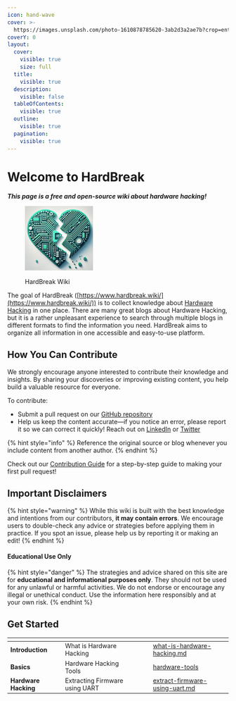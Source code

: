 ```yaml
---
icon: hand-wave
cover: >-
  https://images.unsplash.com/photo-1610878785620-3ab2d3a2ae7b?crop=entropy&cs=srgb&fm=jpg&ixid=M3wxOTcwMjR8MHwxfHNlYXJjaHw3fHxtaWNyb2NvbnRyb2xsZXJ8ZW58MHx8fHwxNzI4Mzk0NjM3fDA&ixlib=rb-4.0.3&q=85
coverY: 0
layout:
  cover:
    visible: true
    size: full
  title:
    visible: true
  description:
    visible: false
  tableOfContents:
    visible: true
  outline:
    visible: true
  pagination:
    visible: true
---
```


# Welcome to HardBreak

_**This page is a free and open-source wiki about hardware hacking!**_

<figure><img src=".gitbook/assets/image (16).png" alt="" width="155"><figcaption><p>HardBreak Wiki</p></figcaption></figure>

The goal of HardBreak ([https://www.hardbreak.wiki/](https://www.hardbreak.wiki/)) is to collect knowledge about [Hardware Hacking](introduction/what-is-hardware-hacking.md) in one place. There are many great blogs about Hardware Hacking, but it is a rather unpleasant experience to search through multiple blogs in different formats to find the information you need. HardBreak aims to organize all information in one accessible and easy-to-use platform.

## How You Can Contribute

We strongly encourage anyone interested to contribute their knowledge and insights. By sharing your discoveries or improving existing content, you help build a valuable resource for everyone.

To contribute:

* Submit a pull request on our [GitHub repository](https://github.com/F3enter/HardBreak)
* Help us keep the content accurate—if you notice an error, please report it so we can correct it quickly! Reach out on [LinkedIn](https://www.linkedin.com/in/jonas-rosenberger-3276b1164/) or [Twitter](https://x.com/HardBreakWiki)

{% hint style="info" %}
Reference the original source or blog whenever you include content from another author.
{% endhint %}

Check out our [Contribution Guide](contribute/how-to-contribute.md) for a step-by-step guide to making your first pull request!

## Important Disclaimers

{% hint style="warning" %}
While this wiki is built with the best knowledge and intentions from our contributors, **it may contain errors**. We encourage users to double-check any advice or strategies before applying them in practice. If you spot an issue, please help us by reporting it or making an edit!
{% endhint %}

#### Educational Use Only

{% hint style="danger" %}
The strategies and advice shared on this site are for **educational and informational purposes only**. They should not be used for any unlawful or harmful activities. We do not endorse or encourage any illegal or unethical conduct. Use the information here responsibly and at your own risk.
{% endhint %}

## Get Started

<table data-view="cards"><thead><tr><th></th><th></th><th data-hidden data-card-cover data-type="files"></th><th data-hidden></th><th data-hidden data-card-target data-type="content-ref"></th></tr></thead><tbody><tr><td><strong>Introduction</strong></td><td>What is Hardware Hacking</td><td></td><td></td><td><a href="introduction/what-is-hardware-hacking.md">what-is-hardware-hacking.md</a></td></tr><tr><td><strong>Basics</strong></td><td>Hardware Hacking Tools</td><td></td><td></td><td><a href="hardware-hacking/basics/tools/hardware-tools/">hardware-tools</a></td></tr><tr><td><strong>Hardware Hacking</strong></td><td>Extracting Firmware using UART</td><td></td><td></td><td><a href="hardware-hacking/interface-interaction/uart/extract-firmware-using-uart.md">extract-firmware-using-uart.md</a></td></tr></tbody></table>
